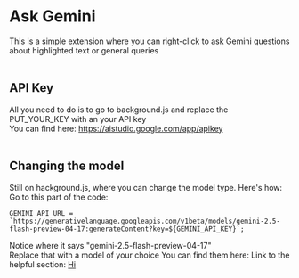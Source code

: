 # Ask Gemini
This is a simple extension where you can right-click to ask Gemini questions about highlighted text or general queries<br><br>

## API Key
All you need to do is to go to background.js and replace the PUT_YOUR_KEY with an your API key
<br>
You can find here: https://aistudio.google.com/app/apikey
<br>
<br>
## Changing the model
Still on hackground.js, where you can change the model type. Here's how:
Go to this part of the code:
```
GEMINI_API_URL = `https://generativelanguage.googleapis.com/v1beta/models/gemini-2.5-flash-preview-04-17:generateContent?key=${GEMINI_API_KEY}`;
```
Notice where it says "gemini-2.5-flash-preview-04-17"  
Replace that with a model of your choice
You can find them here: Link to the helpful section: [Hi](https://ai.google.dev/gemini-api/docs/models)
